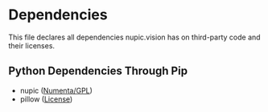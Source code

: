 # Dependencies

This file declares all dependencies nupic.vision has on third-party
code and their licenses.

## Python Dependencies Through Pip

- nupic ([Numenta/GPL](https://github.com/numenta/nupic/blob/master/LICENSE.txt))
- pillow ([License](https://github.com/python-pillow/Pillow/blob/master/LICENSE))
